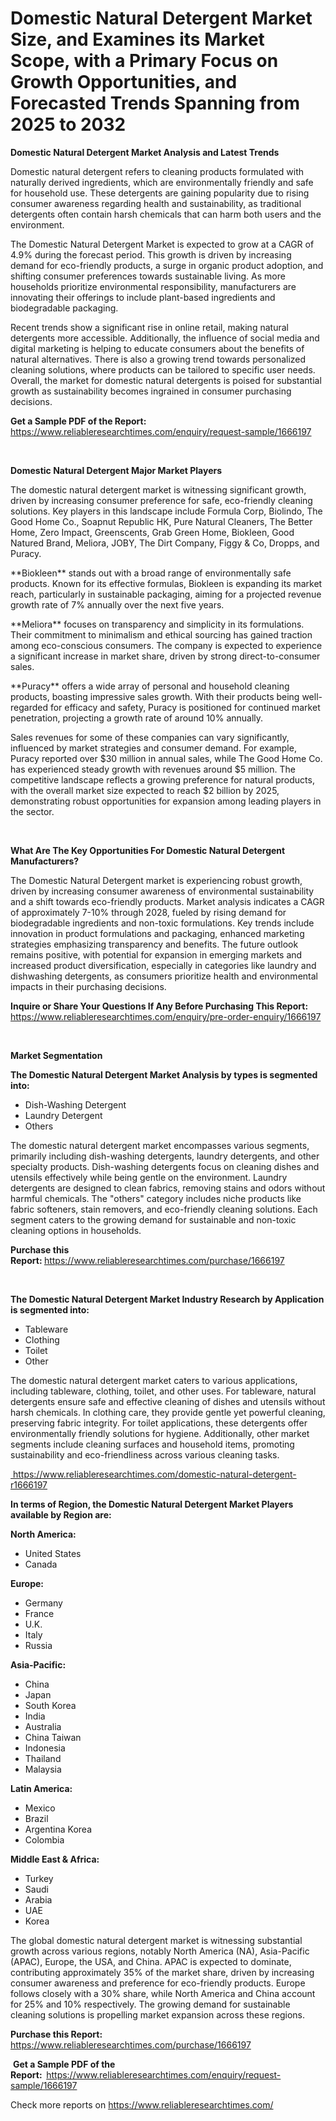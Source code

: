 <p><h1>Domestic Natural Detergent Market Size, and Examines its Market Scope, with a Primary Focus on Growth Opportunities, and Forecasted Trends Spanning from 2025 to 2032</h1></p><p><strong>Domestic Natural Detergent Market Analysis and Latest Trends</strong></p>
<p><p>Domestic natural detergent refers to cleaning products formulated with naturally derived ingredients, which are environmentally friendly and safe for household use. These detergents are gaining popularity due to rising consumer awareness regarding health and sustainability, as traditional detergents often contain harsh chemicals that can harm both users and the environment.</p><p>The Domestic Natural Detergent Market is expected to grow at a CAGR of 4.9% during the forecast period. This growth is driven by increasing demand for eco-friendly products, a surge in organic product adoption, and shifting consumer preferences towards sustainable living. As more households prioritize environmental responsibility, manufacturers are innovating their offerings to include plant-based ingredients and biodegradable packaging.</p><p>Recent trends show a significant rise in online retail, making natural detergents more accessible. Additionally, the influence of social media and digital marketing is helping to educate consumers about the benefits of natural alternatives. There is also a growing trend towards personalized cleaning solutions, where products can be tailored to specific user needs. Overall, the market for domestic natural detergents is poised for substantial growth as sustainability becomes ingrained in consumer purchasing decisions.</p></p>
<p><strong>Get a Sample PDF of the Report:&nbsp;</strong> <a href="https://www.reliableresearchtimes.com/enquiry/request-sample/1666197?utm_campaign=2201&utm_medium=2&utm_source=Github&utm_content=ia&utm_term=05042025&utm_id=domestic-natural-detergent">https://www.reliableresearchtimes.com/enquiry/request-sample/1666197</a></p>
<p>&nbsp;</p>
<p><strong>Domestic Natural Detergent Major Market Players</strong></p>
<p><p>The domestic natural detergent market is witnessing significant growth, driven by increasing consumer preference for safe, eco-friendly cleaning solutions. Key players in this landscape include Formula Corp, Biolindo, The Good Home Co., Soapnut Republic HK, Pure Natural Cleaners, The Better Home, Zero Impact, Greenscents, Grab Green Home, Biokleen, Good Natured Brand, Meliora, JOBY, The Dirt Company, Figgy & Co, Dropps, and Puracy.</p><p>**Biokleen** stands out with a broad range of environmentally safe products. Known for its effective formulas, Biokleen is expanding its market reach, particularly in sustainable packaging, aiming for a projected revenue growth rate of 7% annually over the next five years.</p><p>**Meliora** focuses on transparency and simplicity in its formulations. Their commitment to minimalism and ethical sourcing has gained traction among eco-conscious consumers. The company is expected to experience a significant increase in market share, driven by strong direct-to-consumer sales.</p><p>**Puracy** offers a wide array of personal and household cleaning products, boasting impressive sales growth. With their products being well-regarded for efficacy and safety, Puracy is positioned for continued market penetration, projecting a growth rate of around 10% annually.</p><p>Sales revenues for some of these companies can vary significantly, influenced by market strategies and consumer demand. For example, Puracy reported over $30 million in annual sales, while The Good Home Co. has experienced steady growth with revenues around $5 million. The competitive landscape reflects a growing preference for natural products, with the overall market size expected to reach $2 billion by 2025, demonstrating robust opportunities for expansion among leading players in the sector.</p></p>
<p>&nbsp;</p>
<p><strong>What Are The Key Opportunities For Domestic Natural Detergent Manufacturers?</strong></p>
<p><p>The Domestic Natural Detergent market is experiencing robust growth, driven by increasing consumer awareness of environmental sustainability and a shift towards eco-friendly products. Market analysis indicates a CAGR of approximately 7-10% through 2028, fueled by rising demand for biodegradable ingredients and non-toxic formulations. Key trends include innovation in product formulations and packaging, enhanced marketing strategies emphasizing transparency and benefits. The future outlook remains positive, with potential for expansion in emerging markets and increased product diversification, especially in categories like laundry and dishwashing detergents, as consumers prioritize health and environmental impacts in their purchasing decisions.</p></p>
<p><strong>Inquire or Share Your Questions If Any Before Purchasing This Report:</strong> <a href="https://www.reliableresearchtimes.com/enquiry/pre-order-enquiry/1666197?utm_campaign=2201&utm_medium=2&utm_source=Github&utm_content=ia&utm_term=05042025&utm_id=domestic-natural-detergent">https://www.reliableresearchtimes.com/enquiry/pre-order-enquiry/1666197</a></p>
<p>&nbsp;</p>
<p><strong>Market Segmentation</strong></p>
<p><strong>The Domestic Natural Detergent Market Analysis by types is segmented into:</strong></p>
<p><ul><li>Dish-Washing Detergent</li><li>Laundry Detergent</li><li>Others</li></ul></p>
<p><p>The domestic natural detergent market encompasses various segments, primarily including dish-washing detergents, laundry detergents, and other specialty products. Dish-washing detergents focus on cleaning dishes and utensils effectively while being gentle on the environment. Laundry detergents are designed to clean fabrics, removing stains and odors without harmful chemicals. The "others" category includes niche products like fabric softeners, stain removers, and eco-friendly cleaning solutions. Each segment caters to the growing demand for sustainable and non-toxic cleaning options in households.</p></p>
<p><strong>Purchase this Report:&nbsp;</strong><a href="https://www.reliableresearchtimes.com/purchase/1666197?utm_campaign=2201&utm_medium=2&utm_source=Github&utm_content=ia&utm_term=05042025&utm_id=domestic-natural-detergent">https://www.reliableresearchtimes.com/purchase/1666197</a></p>
<p>&nbsp;</p>
<p><strong>The Domestic Natural Detergent Market Industry Research by Application is segmented into:</strong></p>
<p><ul><li>Tableware</li><li>Clothing</li><li>Toilet</li><li>Other</li></ul></p>
<p><p>The domestic natural detergent market caters to various applications, including tableware, clothing, toilet, and other uses. For tableware, natural detergents ensure safe and effective cleaning of dishes and utensils without harsh chemicals. In clothing care, they provide gentle yet powerful cleaning, preserving fabric integrity. For toilet applications, these detergents offer environmentally friendly solutions for hygiene. Additionally, other market segments include cleaning surfaces and household items, promoting sustainability and eco-friendliness across various cleaning tasks.</p></p>
<p><a href="https://www.reliableresearchtimes.com/domestic-natural-detergent-r1666197?utm_campaign=2201&utm_medium=2&utm_source=Github&utm_content=ia&utm_term=05042025&utm_id=domestic-natural-detergent">&nbsp;https://www.reliableresearchtimes.com/domestic-natural-detergent-r1666197</a></p>
<p><strong>In terms of Region, the Domestic Natural Detergent Market Players available by Region are:</strong></p>
<p>
    <p> <strong> North America: </strong>
        <ul>
            <li>United States</li>
            <li>Canada</li>
        </ul>
        </p> 
    <p> <strong> Europe: </strong>
        <ul>
            <li>Germany</li>
            <li>France</li>
            <li>U.K.</li>
            <li>Italy</li>
            <li>Russia</li>
        </ul>
        </p> 
    <p> <strong> Asia-Pacific: </strong>
        <ul>
            <li>China</li>
            <li>Japan</li>
            <li>South Korea</li>
            <li>India</li>
            <li>Australia</li>
            <li>China Taiwan</li>
            <li>Indonesia</li>
            <li>Thailand</li>
            <li>Malaysia</li>
        </ul>
        </p> 
    <p> <strong> Latin America: </strong>
        <ul>
            <li>Mexico</li>
            <li>Brazil</li>
            <li>Argentina Korea</li>
            <li>Colombia</li>
        </ul>
        </p> 
    <p> <strong> Middle East & Africa: </strong>
        <ul>
            <li>Turkey</li>
            <li>Saudi</li>
            <li>Arabia</li>
            <li>UAE</li>
            <li>Korea</li>
        </ul>
    </p>
    </p>
<p><p>The global domestic natural detergent market is witnessing substantial growth across various regions, notably North America (NA), Asia-Pacific (APAC), Europe, the USA, and China. APAC is expected to dominate, contributing approximately 35% of the market share, driven by increasing consumer awareness and preference for eco-friendly products. Europe follows closely with a 30% share, while North America and China account for 25% and 10% respectively. The growing demand for sustainable cleaning solutions is propelling market expansion across these regions.</p></p>
<p><strong>Purchase this Report: </strong><a href="https://www.reliableresearchtimes.com/purchase/1666197?utm_campaign=2201&utm_medium=2&utm_source=Github&utm_content=ia&utm_term=05042025&utm_id=domestic-natural-detergent">https://www.reliableresearchtimes.com/purchase/1666197</a></p>
<p>&nbsp;<strong>Get a Sample PDF of the Report:&nbsp;&nbsp;</strong><a href="https://www.reliableresearchtimes.com/enquiry/request-sample/1666197?utm_campaign=2201&utm_medium=2&utm_source=Github&utm_content=ia&utm_term=05042025&utm_id=domestic-natural-detergent">https://www.reliableresearchtimes.com/enquiry/request-sample/1666197</a></p>
<p><strong></strong></p>
<p>Check more reports on <a href="https://www.reliableresearchtimes.com/?utm_campaign=2201&utm_medium=2&utm_source=Github&utm_content=ia&utm_term=05042025&utm_id=domestic-natural-detergent">https://www.reliableresearchtimes.com/</a></p>